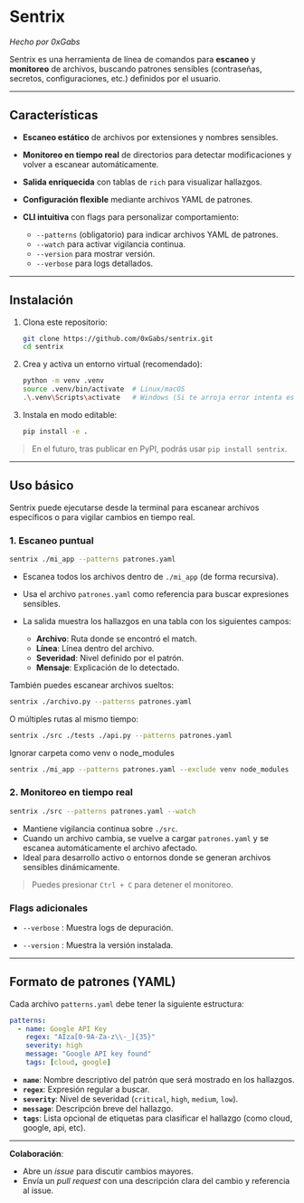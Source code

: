 # Sentrix

*Hecho por 0xGabs*

Sentrix es una herramienta de línea de comandos para **escaneo** y **monitoreo** de archivos, buscando patrones sensibles (contraseñas, secretos, configuraciones, etc.) definidos por el usuario.

---

## Características

* **Escaneo estático** de archivos por extensiones y nombres sensibles.
* **Monitoreo en tiempo real** de directorios para detectar modificaciones y volver a escanear automáticamente.
* **Salida enriquecida** con tablas de `rich` para visualizar hallazgos.
* **Configuración flexible** mediante archivos YAML de patrones.
* **CLI intuitiva** con flags para personalizar comportamiento:

  * `--patterns` (obligatorio) para indicar archivos YAML de patrones.
  * `--watch` para activar vigilancia continua.
  * `--version` para mostrar versión.
  * `--verbose` para logs detallados.

---

## Instalación

1. Clona este repositorio:

   ```bash
   git clone https://github.com/0xGabs/sentrix.git
   cd sentrix
   ```
2. Crea y activa un entorno virtual (recomendado):

   ```bash
   python -m venv .venv
   source .venv/bin/activate  # Linux/macOS
   .\.venv\Scripts\activate   # Windows (Si te arroja error intenta esto primero: Set-ExecutionPolicy -ExecutionPolicy RemoteSigned -Scope Process)
   ```
3. Instala en modo editable:

   ```bash
   pip install -e .
   ```

> En el futuro, tras publicar en PyPI, podrás usar `pip install sentrix`.

---

## Uso básico

Sentrix puede ejecutarse desde la terminal para escanear archivos específicos o para vigilar cambios en tiempo real.

### 1. Escaneo puntual

```bash
sentrix ./mi_app --patterns patrones.yaml
```

* Escanea todos los archivos dentro de `./mi_app` (de forma recursiva).
* Usa el archivo `patrones.yaml` como referencia para buscar expresiones sensibles.
* La salida muestra los hallazgos en una tabla con los siguientes campos:

  * **Archivo**: Ruta donde se encontró el match.
  * **Línea**: Línea dentro del archivo.
  * **Severidad**: Nivel definido por el patrón.
  * **Mensaje**: Explicación de lo detectado.

También puedes escanear archivos sueltos:

```bash
sentrix ./archivo.py --patterns patrones.yaml
```

O múltiples rutas al mismo tiempo:

```bash
sentrix ./src ./tests ./api.py --patterns patrones.yaml
```

Ignorar carpeta como venv o node_modules

```bash
sentrix ./mi_app --patterns patrones.yaml --exclude venv node_modules
```

### 2. Monitoreo en tiempo real

```bash
sentrix ./src --patterns patrones.yaml --watch
```

* Mantiene vigilancia continua sobre `./src`.
* Cuando un archivo cambia, se vuelve a cargar `patrones.yaml` y se escanea automáticamente el archivo afectado.
* Ideal para desarrollo activo o entornos donde se generan archivos sensibles dinámicamente.

> Puedes presionar `Ctrl + C` para detener el monitoreo.

### Flags adicionales

* `--verbose`  : Muestra logs de depuración.

* `--version`  : Muestra la versión instalada.

---

## Formato de patrones (YAML)

Cada archivo `patterns.yaml` debe tener la siguiente estructura:

```yaml
patterns:
  - name: Google API Key
    regex: "AIza[0-9A-Za-z\\-_]{35}"
    severity: high
    message: "Google API key found"
    tags: [cloud, google]

```
* **`name`**: Nombre descriptivo del patrón que será mostrado en los hallazgos.
* **`regex`**: Expresión regular a buscar.
* **`severity`**: Nivel de severidad (`critical`, `high`, `medium`, `low`).
* **`message`**: Descripción breve del hallazgo.
* **`tags`**: Lista opcional de etiquetas para clasificar el hallazgo (como cloud, google, api, etc).

---

 **Colaboración**:

   * Abre un *issue* para discutir cambios mayores.
   * Envía un *pull request* con una descripción clara del cambio y referencia al issue.
